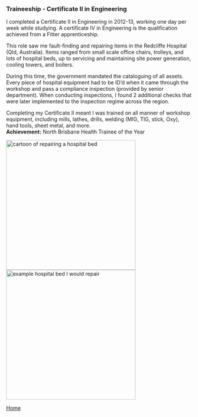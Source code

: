 ### Traineeship - Certificate II in Engineering


I completed a Certificate II in Engineering in 2012-13, working one day per week while studying. 
A certificate IV in Engineering is the qualification achieved from a Fitter apprenticeship. 
<br>

This role saw me fault-finding and repairing items in the Redcliffe Hospital (Qld, Australia). 
Items ranged from small scale office chairs, trolleys, and lots of hospital beds, up to servicing and maintaining site power generation, cooling towers, and boilers. 
<br>

During this time, the government mandated the cataloguing of all assets. 
Every piece of hospital equipment had to be ID’d when it came through the workshop and pass a compliance inspection (provided by senior department). 
When conducting inspections, I found 2 additional checks that were later implemented to the inspection regime across the region. 
<br>

Completing my Certificate II meant I was trained on all manner of workshop equipment, including mills, lathes, drills, welding (MIG, TIG, stick, Oxy), hand tools, sheet metal, and more. 
<br>
**Achievement:** North Brisbane Health Trainee of the Year


<img src="./../../imgs/traineeship-image-1.jpeg" alt="cartoon of repairing a hospital bed" height="350">
<img src="./../../imgs/traineeship-image-2.jpeg" alt="example hospital bed I would repair" height="350">



[Home](./..)


<link href="style.css" type="text/css" rel="stylesheet">
